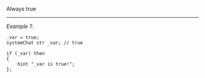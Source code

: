 Always true


---
*Example 1:*
```sqf
_var = true;
systemChat str _var; // true

if (_var) then
{
	hint "_var is true!";
};
```